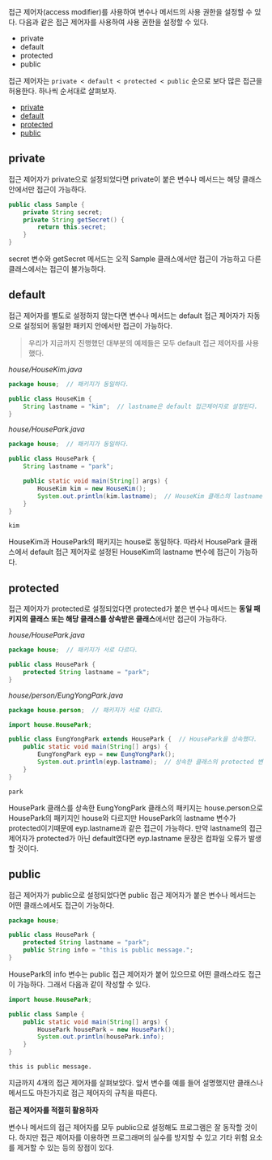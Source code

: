 접근 제어자(access modifier)를 사용하여 변수나 메서드의 사용 권한을 설정할 수 있다. 다음과 같은 접근 제어자를 사용하여 사용 권한을 설정할 수 있다.

- private
- default
- protected
- public

접근 제어자는 `private < default < protected < public` 순으로 보다 많은 접근을 허용한다. 하나씩 순서대로 살펴보자.

- [private](https://wikidocs.net/232#private)
- [default](https://wikidocs.net/232#default)
- [protected](https://wikidocs.net/232#protected)
- [public](https://wikidocs.net/232#public)

## private 

접근 제어자가 private으로 설정되었다면 private이 붙은 변수나 메서드는 해당 클래스 안에서만 접근이 가능하다.

```java
public class Sample {
    private String secret;
    private String getSecret() {
        return this.secret;
    }
}
```

secret 변수와 getSecret 메서드는 오직 Sample 클래스에서만 접근이 가능하고 다른 클래스에서는 접근이 불가능하다.

## default 

접근 제어자를 별도로 설정하지 않는다면 변수나 메서드는 default 접근 제어자가 자동으로 설정되어 동일한 패키지 안에서만 접근이 가능하다.

> 우리가 지금까지 진행했던 대부분의 예제들은 모두 default 접근 제어자를 사용했다.

_house/HouseKim.java_

```java
package house;  // 패키지가 동일하다.

public class HouseKim {
    String lastname = "kim";  // lastname은 default 접근제어자로 설정된다.
}
```

_house/HousePark.java_

```java
package house;  // 패키지가 동일하다.

public class HousePark {
    String lastname = "park";

    public static void main(String[] args) {
        HouseKim kim = new HouseKim();
        System.out.println(kim.lastname);  // HouseKim 클래스의 lastname 변수를 사용할 수 있다.
    }
}
```

```plaintext
kim
```

HouseKim과 HousePark의 패키지는 house로 동일하다. 따라서 HousePark 클래스에서 default 접근 제어자로 설정된 HouseKim의 lastname 변수에 접근이 가능하다.

## protected 

접근 제어자가 protected로 설정되었다면 protected가 붙은 변수나 메서드는 **동일 패키지의 클래스 또는 해당 클래스를 상속받은 클래스**에서만 접근이 가능하다.

_house/HousePark.java_

```java
package house;  // 패키지가 서로 다르다.

public class HousePark {
    protected String lastname = "park";
}
```

_house/person/EungYongPark.java_

```java
package house.person;  // 패키지가 서로 다르다.

import house.HousePark;

public class EungYongPark extends HousePark {  // HousePark을 상속했다.
    public static void main(String[] args) {
        EungYongPark eyp = new EungYongPark();
        System.out.println(eyp.lastname);  // 상속한 클래스의 protected 변수는 접근이 가능하다.
    }
}
```

```plaintext
park
```

HousePark 클래스를 상속한 EungYongPark 클래스의 패키지는 house.person으로 HousePark의 패키지인 house와 다르지만 HousePark의 lastname 변수가 protected이기때문에 eyp.lastname과 같은 접근이 가능하다. 만약 lastname의 접근 제어자가 protected가 아닌 default였다면 eyp.lastname 문장은 컴파일 오류가 발생할 것이다.

## public 

접근 제어자가 public으로 설정되었다면 public 접근 제어자가 붙은 변수나 메서드는 어떤 클래스에서도 접근이 가능하다.

```java
package house;

public class HousePark {
    protected String lastname = "park";
    public String info = "this is public message.";
}
```

HousePark의 info 변수는 public 접근 제어자가 붙어 있으므로 어떤 클래스라도 접근이 가능하다. 그래서 다음과 같이 작성할 수 있다.

```java
import house.HousePark;

public class Sample {
    public static void main(String[] args) {
        HousePark housePark = new HousePark();
        System.out.println(housePark.info);
    }
}
```

```plaintext
this is public message.
```

지금까지 4개의 접근 제어자를 살펴보았다. 앞서 변수를 예를 들어 설명했지만 클래스나 메서드도 마찬가지로 접근 제어자의 규칙을 따른다.

**접근 제어자를 적절히 활용하자**

변수나 메서드의 접근 제어자를 모두 public으로 설정해도 프로그램은 잘 동작할 것이다. 하지만 접근 제어자를 이용하면 프로그래머의 실수를 방지할 수 있고 기타 위험 요소를 제거할 수 있는 등의 장점이 있다.